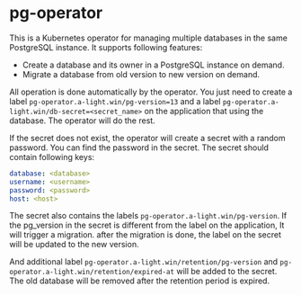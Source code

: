 # pg-operator

This is a Kubernetes operator for managing multiple databases in the same
PostgreSQL instance. It supports following features:

- Create a database and its owner in a PostgreSQL instance on demand.
- Migrate a database from old version to new version on demand.

All operation is done automatically by the operator. You just need to create
a label `pg-operator.a-light.win/pg-version=13` and a label
`pg-operator.a-light.win/db-secret=<secret_name>` on the
application that using the database. The operator will do the rest.

If the secret does not exist, the operator will create a secret with a random
password. You can find the password in the secret.
The secret should contain following keys:

```yaml
database: <database>
username: <username>
password: <password>
host: <host>
```

The secret also contains the labels `pg-operator.a-light.win/pg-version`.
If the pg_version in the secret is different from the label on the application,
It will trigger a migration. after the migration is done, the label on the
secret will be updated to the new version.

And additional label `pg-operator.a-light.win/retention/pg-version` and
`pg-operator.a-light.win/retention/expired-at` will be added to the secret.
The old database will be removed after the retention period is expired.
